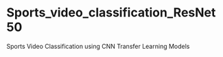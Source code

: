 # Sports_video_classification_ResNet50
Sports Video Classification using CNN Transfer Learning Models
